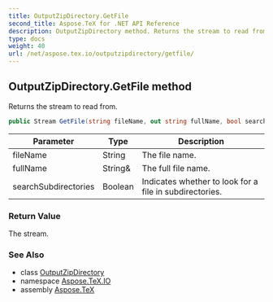 ```yaml
---
title: OutputZipDirectory.GetFile
second_title: Aspose.TeX for .NET API Reference
description: OutputZipDirectory method. Returns the stream to read from
type: docs
weight: 40
url: /net/aspose.tex.io/outputzipdirectory/getfile/
---
```

## OutputZipDirectory.GetFile method

Returns the stream to read from.

```csharp
public Stream GetFile(string fileName, out string fullName, bool searchSubdirectories = false)
```

| Parameter | Type | Description |
| --- | --- | --- |
| fileName | String | The file name. |
| fullName | String& | The full file name. |
| searchSubdirectories | Boolean | Indicates whether to look for a file in subdirectories. |

### Return Value

The stream.

### See Also

* class [OutputZipDirectory](../)
* namespace [Aspose.TeX.IO](../../outputzipdirectory/)
* assembly [Aspose.TeX](../../../)



